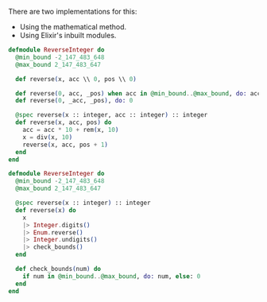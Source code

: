 There are two implementations for this:
- Using the mathematical method.
- Using Elixir's inbuilt modules.
```elixir
defmodule ReverseInteger do
  @min_bound -2_147_483_648
  @max_bound 2_147_483_647

  def reverse(x, acc \\ 0, pos \\ 0)

  def reverse(0, acc, _pos) when acc in @min_bound..@max_bound, do: acc
  def reverse(0, _acc, _pos), do: 0

  @spec reverse(x :: integer, acc :: integer) :: integer
  def reverse(x, acc, pos) do
    acc = acc * 10 + rem(x, 10)
    x = div(x, 10)
    reverse(x, acc, pos + 1)
  end
end
```

```elixir
defmodule ReverseInteger do
  @min_bound -2_147_483_648
  @max_bound 2_147_483_647

  @spec reverse(x :: integer) :: integer
  def reverse(x) do
    x
    |> Integer.digits()
    |> Enum.reverse()
    |> Integer.undigits()
    |> check_bounds()
  end

  def check_bounds(num) do
    if num in @min_bound..@max_bound, do: num, else: 0
  end
end
```